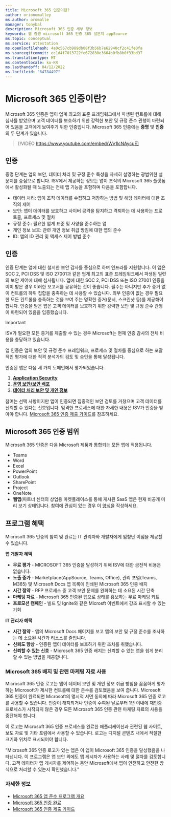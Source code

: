 ```yaml
---
title: Microsoft 365 인증이란?
author: orionomalley
ms.author: oromalle
manager: tonybal
description: Microsoft 365 인증 세부 정보
keywords: 앱 증명 microsoft 365 인증 365 설문지 appSource
ms.topic: conceptual
ms.service: attestation
ms.openlocfilehash: 4a0c567cb989db08f3b56b7e62940cf2c41fe0fa
ms.sourcegitcommit: ec1d4f7013722fe672830e3664b0fb8b0f33bd37
ms.translationtype: MT
ms.contentlocale: ko-KR
ms.lasthandoff: 04/12/2022
ms.locfileid: "64784497"
---
```

# <a name="what-is-microsoft-365-certification"></a>Microsoft 365 인증이란?

Microsoft 365 인증은 앱이 업계 최고의 표준 프레임워크에서 파생된 컨트롤에 대해 심사를 받았으며 고객 데이터를 보호하기 위한 강력한 보안 및 규정 준수 관행이 마련되어 있음을 고객에게 보여주기 위한 인증입니다. Microsoft 365 인증에는 **증명** 및 **인증** 의 두 단계가 있습니다.

>[!VIDEO https://www.youtube.com/embed/Wv1lcNAycuE]


## <a name="attestation"></a>인증

증명 단계는 앱의 보안, 데이터 처리 및 규정 준수 특성을 자세히 설명하는 광범위한 설문지를 중심으로 합니다. ISV에서 제공하는 정보는 앱이 조직의 Microsoft 365 플랫폼에서 활성화될 때 노출되는 전체 앱 기능을 포함하며 다음을 포함합니다.

- 데이터 처리: 앱이 조직 데이터를 수집하고 저장하는 방법 및 해당 데이터에 대한 조직의 제어
- 보안: 앱이 데이터를 보호하고 사이버 공격을 탐지하고 격퇴하는 데 사용하는 프로토콜, 프로세스 및 절차
- 규정 준수: 필요한 업계 표준 및 사양을 준수하는 앱
- 개인 정보 보호: 관련 개인 정보 취급 방침에 대한 앱의 준수
- ID: 앱의 ID 관리 및 액세스 제어 방법 준수


## <a name="certification"></a>인증

인증 단계는 앱에 대한 철저한 보안 감사를 중심으로 하며 인프라를 지원합니다. 이 앱은 SOC 2, PCI DSS 및 ISO 27001과 같은 업계 최고의 표준 프레임워크에서 파생된 일련의 보안 제어에 대해 심사됩니다. 앱에 대한 SOC 2, PCI DSS 또는 ISO 27001 인증을 이미 받은 경우 이러한 보고서를 공유하는 것이 좋습니다. 필수는 아니지만 추가 증거 없이 컨트롤의 하위 집합을 충족하는 데 사용할 수 있습니다. 외부 인증이 없는 경우 필요한 모든 컨트롤을 충족하는 것을 보여 주는 명확한 증거(문서, 스크린샷 등)를 제공해야 합니다. 인증을 받은 앱은 고객 데이터를 보호하기 위한 강력한 보안 및 규정 준수 관행이 마련되어 있음을 입증했습니다. 

> [!IMPORTANT]
> ISV가 필요한 모든 증거를 제출할 수 있는 경우 Microsoft는 현재 인증 감사의 전체 비용을 충당하고 있습니다.

앱 인증은 앱의 보안 및 규정 준수 프레임워크, 프로세스 및 절차를 중심으로 하는 포괄적인 평가에 대한 적격 분석가의 검토 및 승인을 통해 달성됩니다. 

인증된 앱은 다음 세 가지 도메인에서 평가되었습니다.
1.  [**Application Security**](/microsoft-365-app-certification/docs/certification-submission-guide#application-security)
1.  [**운영 보안/보안 배포**](/microsoft-365-app-certification/docs/certification-submission-guide#operational-security)
1.  [**데이터 처리 보안 및 개인 정보**](/microsoft-365-app-certification/docs/certification-submission-guide#data-handling-security-and-privacy)

참여는 선택 사항이지만 앱이 인증되면 집중적인 보안 검토를 거쳤으며 고객 데이터를 신뢰할 수 있다는 신호입니다. 엄격한 프로세스에 대한 자세한 내용은 ISV가 인증을 받아야 합니다. [Microsoft 365 인증 제출 가이드](/microsoft-365-app-certification/docs/certification-submission-guide)를 참조하세요.

## <a name="microsoft-365-certification-scope"></a>Microsoft 365 인증 범위

Microsoft 365 인증은 다음 Microsoft 제품과 통합되는 모든 앱에 적용됩니다.
- Teams
- Word
- Excel
- PowerPoint
- Outlook
- SharePoint
- Project
- OneNote
- **웹앱**(파트너 센터의 상업용 마켓플레이스를 통해 게시된 SaaS 앱은 현재 비공개 미리 보기 상태입니다. 참여에 관심이 있는 경우 이 [양식](https://forms.microsoft.com/Pages/ResponsePage.aspx?id=v4j5cvGGr0GRqy180BHbR3Om82jEdWlAkFiVJRhmM_xUQkY0SjVVOVVLR0RUN0RYNlRWMDRTSjVQRy4u)을 작성하세요.

## <a name="program-benefits"></a>프로그램 혜택
Microsoft 365 인증의 참여 및 완료는 IT 관리자와 개발자에게 엄청난 이점을 제공할 수 있습니다.

**앱 개발자 혜택**
-   **무료 평가** - MICROSOFT 365 인증을 달성하기 위해 ISV에 대한 금전적 비용은 없습니다.
-   **노출 증가** - Marketplace(AppSource, Teams, Office), 관리 포털(Teams, M365) 및 Microsoft Docs 앱 목록에 인쇄된 Microsoft 365 인증 배지
-   **시간 절약** - RFP 프로세스 중 고객 보안 문제를 완화하는 데 소요된 시간 단축 
- **마케팅 자료** - Microsoft 365 인증된 앱으로 상태를 홍보하는 무료 마케팅 키트
- **프로모션 캠페인** - 빌드 및 Ignite와 같은 Microsft 이벤트에서 강조 표시할 수 있는 기회

**IT 관리자 혜택**
- **시간 절약** - 앱의 Microsoft Docs 페이지를 보고 앱의 보안 및 규정 준수를 조사하는 데 소요된 시간과 리소스를 줄입니다. 
-   **신뢰도 향상** - 인증된 앱이 데이터를 보호하기 위한 조치를 취했습니다. 
-   **신뢰할 수 있는 신호** - Microsoft 365 인증 배지는 신뢰할 수 있는 앱을 쉽게 분리할 수 있는 방법을 제공합니다.


### <a name="using-the-microsoft-365-badge-and-associated-marketing-materials"></a>Microsoft 365 배지 및 관련 마케팅 자료 사용
Microsoft 365 인증 로고는 앱이 데이터 보안 및 개인 정보 취급 방침을 꼼꼼하게 평가하는 Microsoft가 제시한 컨트롤에 대한 준수를 검토했음을 보여 줍니다. Microsoft 365 인증이 완료되면 Microsoft의 명시적 서면 동의에 따라 Microsoft 365 인증 로고를 사용할 수 있습니다. 인증이 해지되거나 인증이 수여된 날로부터 1년 이내에 재인증 프로세스가 시작되지 않은 경우 모든 Microsoft 365 인증 관련 마케팅 자료의 사용을 중단해야 합니다. 

이 로고는 Microsoft 365 인증 프로세스를 완료한 애플리케이션과 관련된 웹 사이트, 보도 자료 및 기타 포럼에서 사용할 수 있습니다. 로고는 디지털 콘텐츠 내에서 적절한 크기와 위치로 표시되어야 합니다. 

"Microsoft 365 인증 로고가 있는 앱은 이 앱이 Microsoft 365 인증을 달성했음을 나타냅니다. 이 프로그램은 앱 보안 외에도 앱 게시자가 사용하는 사례 및 절차를 검토합니다. 고객 데이터가 앱 게시자를 제어하는 동안 Microsoft에서 앱이 안전하고 안전한 방식으로 처리할 수 있는지 확인했습니다."


### <a name="learn-more"></a>자세한 정보
* [Microsoft 365 앱 준수 프로그램 개요](~/overview.md)  
* [Microsoft 365 인증 완료](~/docs/certification.md)  
* [Microsoft 365 인증 제출 가이드](~/docs/certification-submission-guide.md)


